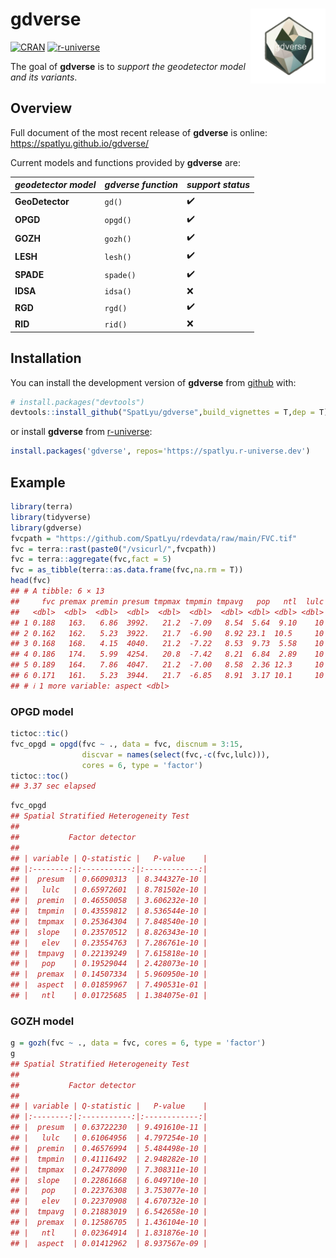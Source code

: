 
<!-- README.md is generated from README.Rmd. Please edit that file -->

# gdverse <img src="man/figures/logo.png" align="right" height="120"/>

<!-- badges: start -->

[![CRAN](https://www.r-pkg.org/badges/version/gdverse)](https://CRAN.R-project.org/package=gdverse)
[![r-universe](https://spatlyu.r-universe.dev/badges/gdverse)](https://spatlyu.r-universe.dev/gdverse)
<!-- badges: end -->

The goal of **gdverse** is to *support the geodetector model and its
variants*.

## Overview

Full document of the most recent release of **gdverse** is online:
<https://spatlyu.github.io/gdverse/>

Current models and functions provided by **gdverse** are:

| *geodetector model* | *gdverse function* | *support status* |
|---------------------|--------------------|------------------|
| **GeoDetector**     | `gd()`             | ✔️               |
| **OPGD**            | `opgd()`           | ✔️               |
| **GOZH**            | `gozh()`           | ✔️               |
| **LESH**            | `lesh()`           | ✔️               |
| **SPADE**           | `spade()`          | ✔️               |
| **IDSA**            | `idsa()`           | ❌               |
| **RGD**             | `rgd()`            | ✔️               |
| **RID**             | `rid()`            | ❌               |

## Installation

You can install the development version of **gdverse** from
[github](https://github.com/SpatLyu/gdverse) with:

``` r
# install.packages("devtools")
devtools::install_github("SpatLyu/gdverse",build_vignettes = T,dep = T)
```

or install **gdverse** from
[r-universe](https://spatlyu.r-universe.dev/gdverse):

``` r
install.packages('gdverse', repos='https://spatlyu.r-universe.dev')
```

## Example

``` r
library(terra)
library(tidyverse)
library(gdverse)
fvcpath = "https://github.com/SpatLyu/rdevdata/raw/main/FVC.tif"
fvc = terra::rast(paste0("/vsicurl/",fvcpath))
fvc = terra::aggregate(fvc,fact = 5)
fvc = as_tibble(terra::as.data.frame(fvc,na.rm = T))
head(fvc)
## # A tibble: 6 × 13
##     fvc premax premin presum tmpmax tmpmin tmpavg   pop   ntl  lulc  elev slope
##   <dbl>  <dbl>  <dbl>  <dbl>  <dbl>  <dbl>  <dbl> <dbl> <dbl> <dbl> <dbl> <dbl>
## 1 0.188   163.   6.86  3992.   21.2  -7.09   8.54  5.64  9.10    10 1645.  2.96
## 2 0.162   162.   5.23  3922.   21.7  -6.90   8.92 23.1  10.5     10 1539.  1.86
## 3 0.168   168.   4.15  4040.   21.2  -7.22   8.53  9.73  5.58    10 1611.  3.19
## 4 0.186   174.   5.99  4254.   20.8  -7.42   8.21  6.84  2.89    10 1677.  3.32
## 5 0.189   164.   7.86  4047.   21.2  -7.00   8.58  2.36 12.3     10 1643.  2.79
## 6 0.171   161.   5.23  3944.   21.7  -6.85   8.91  3.17 10.1     10 1553.  1.93
## # ℹ 1 more variable: aspect <dbl>
```

### OPGD model

``` r
tictoc::tic()
fvc_opgd = opgd(fvc ~ ., data = fvc, discnum = 3:15,
                discvar = names(select(fvc,-c(fvc,lulc))),
                cores = 6, type = 'factor')
tictoc::toc()
## 3.37 sec elapsed
```

``` r
fvc_opgd
## Spatial Stratified Heterogeneity Test 
##  
##           Factor detector         
## 
## | variable | Q-statistic |   P-value    |
## |:--------:|:-----------:|:------------:|
## |  presum  | 0.66090313  | 8.344327e-10 |
## |   lulc   | 0.65972601  | 8.781502e-10 |
## |  premin  | 0.46550058  | 3.606232e-10 |
## |  tmpmin  | 0.43559812  | 8.536544e-10 |
## |  tmpmax  | 0.25364304  | 7.848540e-10 |
## |  slope   | 0.23570512  | 8.826343e-10 |
## |   elev   | 0.23554763  | 7.286761e-10 |
## |  tmpavg  | 0.22139249  | 7.615818e-10 |
## |   pop    | 0.19529044  | 2.428073e-10 |
## |  premax  | 0.14507334  | 5.960950e-10 |
## |  aspect  | 0.01859967  | 7.490531e-01 |
## |   ntl    | 0.01725685  | 1.384075e-01 |
```

### GOZH model

``` r
g = gozh(fvc ~ ., data = fvc, cores = 6, type = 'factor')
g
## Spatial Stratified Heterogeneity Test 
##  
##           Factor detector         
## 
## | variable | Q-statistic |   P-value    |
## |:--------:|:-----------:|:------------:|
## |  presum  | 0.63722230  | 9.491610e-11 |
## |   lulc   | 0.61064956  | 4.797254e-10 |
## |  premin  | 0.46576994  | 5.484498e-10 |
## |  tmpmin  | 0.41116492  | 2.948282e-10 |
## |  tmpmax  | 0.24778090  | 7.308311e-10 |
## |  slope   | 0.22861668  | 6.049710e-10 |
## |   pop    | 0.22376308  | 3.753077e-10 |
## |   elev   | 0.22370908  | 4.670732e-10 |
## |  tmpavg  | 0.21883019  | 6.542658e-10 |
## |  premax  | 0.12586705  | 1.436104e-10 |
## |   ntl    | 0.02364914  | 1.831876e-10 |
## |  aspect  | 0.01412962  | 8.937567e-09 |
```
